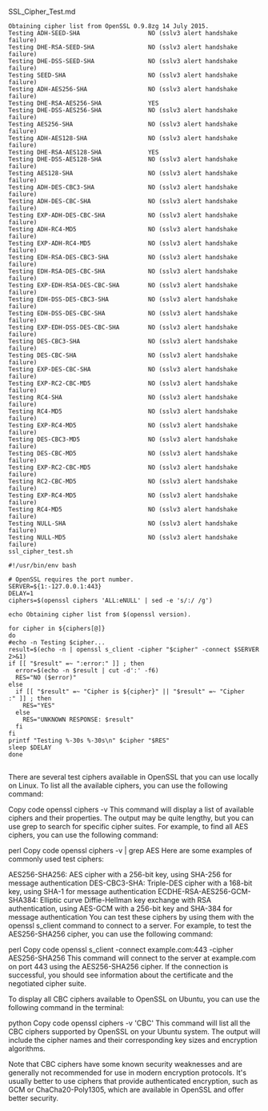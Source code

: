 

SSL_Cipher_Test.md
```
Obtaining cipher list from OpenSSL 0.9.8zg 14 July 2015.
Testing ADH-SEED-SHA                   NO (sslv3 alert handshake failure)
Testing DHE-RSA-SEED-SHA               NO (sslv3 alert handshake failure)
Testing DHE-DSS-SEED-SHA               NO (sslv3 alert handshake failure)
Testing SEED-SHA                       NO (sslv3 alert handshake failure)
Testing ADH-AES256-SHA                 NO (sslv3 alert handshake failure)
Testing DHE-RSA-AES256-SHA             YES
Testing DHE-DSS-AES256-SHA             NO (sslv3 alert handshake failure)
Testing AES256-SHA                     NO (sslv3 alert handshake failure)
Testing ADH-AES128-SHA                 NO (sslv3 alert handshake failure)
Testing DHE-RSA-AES128-SHA             YES
Testing DHE-DSS-AES128-SHA             NO (sslv3 alert handshake failure)
Testing AES128-SHA                     NO (sslv3 alert handshake failure)
Testing ADH-DES-CBC3-SHA               NO (sslv3 alert handshake failure)
Testing ADH-DES-CBC-SHA                NO (sslv3 alert handshake failure)
Testing EXP-ADH-DES-CBC-SHA            NO (sslv3 alert handshake failure)
Testing ADH-RC4-MD5                    NO (sslv3 alert handshake failure)
Testing EXP-ADH-RC4-MD5                NO (sslv3 alert handshake failure)
Testing EDH-RSA-DES-CBC3-SHA           NO (sslv3 alert handshake failure)
Testing EDH-RSA-DES-CBC-SHA            NO (sslv3 alert handshake failure)
Testing EXP-EDH-RSA-DES-CBC-SHA        NO (sslv3 alert handshake failure)
Testing EDH-DSS-DES-CBC3-SHA           NO (sslv3 alert handshake failure)
Testing EDH-DSS-DES-CBC-SHA            NO (sslv3 alert handshake failure)
Testing EXP-EDH-DSS-DES-CBC-SHA        NO (sslv3 alert handshake failure)
Testing DES-CBC3-SHA                   NO (sslv3 alert handshake failure)
Testing DES-CBC-SHA                    NO (sslv3 alert handshake failure)
Testing EXP-DES-CBC-SHA                NO (sslv3 alert handshake failure)
Testing EXP-RC2-CBC-MD5                NO (sslv3 alert handshake failure)
Testing RC4-SHA                        NO (sslv3 alert handshake failure)
Testing RC4-MD5                        NO (sslv3 alert handshake failure)
Testing EXP-RC4-MD5                    NO (sslv3 alert handshake failure)
Testing DES-CBC3-MD5                   NO (sslv3 alert handshake failure)
Testing DES-CBC-MD5                    NO (sslv3 alert handshake failure)
Testing EXP-RC2-CBC-MD5                NO (sslv3 alert handshake failure)
Testing RC2-CBC-MD5                    NO (sslv3 alert handshake failure)
Testing EXP-RC4-MD5                    NO (sslv3 alert handshake failure)
Testing RC4-MD5                        NO (sslv3 alert handshake failure)
Testing NULL-SHA                       NO (sslv3 alert handshake failure)
Testing NULL-MD5                       NO (sslv3 alert handshake failure)
ssl_cipher_test.sh
```


```
#!/usr/bin/env bash

# OpenSSL requires the port number.
SERVER=${1:-127.0.0.1:443}
DELAY=1
ciphers=$(openssl ciphers 'ALL:eNULL' | sed -e 's/:/ /g')

echo Obtaining cipher list from $(openssl version).

for cipher in ${ciphers[@]}
do
#echo -n Testing $cipher...
result=$(echo -n | openssl s_client -cipher "$cipher" -connect $SERVER 2>&1)
if [[ "$result" =~ ":error:" ]] ; then
  error=$(echo -n $result | cut -d':' -f6)
  RES="NO ($error)"
else
  if [[ "$result" =~ "Cipher is ${cipher}" || "$result" =~ "Cipher    :" ]] ; then
    RES="YES"
  else
    RES="UNKNOWN RESPONSE: $result"
  fi
fi
printf "Testing %-30s %-30s\n" $cipher "$RES"
sleep $DELAY
done
```


##
##

There are several test ciphers available in OpenSSL that you can use locally on Linux. To list all the available ciphers, you can use the following command:

Copy code
openssl ciphers -v
This command will display a list of available ciphers and their properties. The output may be quite lengthy, but you can use grep to search for specific cipher suites. For example, to find all AES ciphers, you can use the following command:

perl
Copy code
openssl ciphers -v | grep AES
Here are some examples of commonly used test ciphers:

AES256-SHA256: AES cipher with a 256-bit key, using SHA-256 for message authentication
DES-CBC3-SHA: Triple-DES cipher with a 168-bit key, using SHA-1 for message authentication
ECDHE-RSA-AES256-GCM-SHA384: Elliptic curve Diffie-Hellman key exchange with RSA authentication, using AES-GCM with a 256-bit key and SHA-384 for message authentication
You can test these ciphers by using them with the openssl s_client command to connect to a server. For example, to test the AES256-SHA256 cipher, you can use the following command:

perl
Copy code
openssl s_client -connect example.com:443 -cipher AES256-SHA256
This command will connect to the server at example.com on port 443 using the AES256-SHA256 cipher. If the connection is successful, you should see information about the certificate and the negotiated cipher suite.


To display all CBC ciphers available to OpenSSL on Ubuntu, you can use the following command in the terminal:

python
Copy code
openssl ciphers -v 'CBC'
This command will list all the CBC ciphers supported by OpenSSL on your Ubuntu system. The output will include the cipher names and their corresponding key sizes and encryption algorithms.

Note that CBC ciphers have some known security weaknesses and are generally not recommended for use in modern encryption protocols. It's usually better to use ciphers that provide authenticated encryption, such as GCM or ChaCha20-Poly1305, which are available in OpenSSL and offer better security.

##
##
